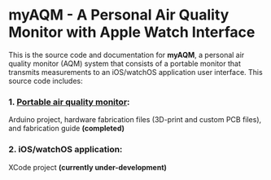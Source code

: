 # myAQM - A Personal Air Quality Monitor with Apple Watch Interface
This is the source code and documentation for **myAQM**, a personal air quality monitor (AQM) system that consists of a portable monitor that transmits measurements to an iOS/watchOS application user interface. This source code includes:
### 1. [Portable air quality monitor](/Portable%20air%20quality%20monitor):
Arduino project, hardware fabrication files (3D-print and custom PCB files), and fabrication guide **(completed)**
### 2. iOS/watchOS application:
XCode project **(currently under-development)**
